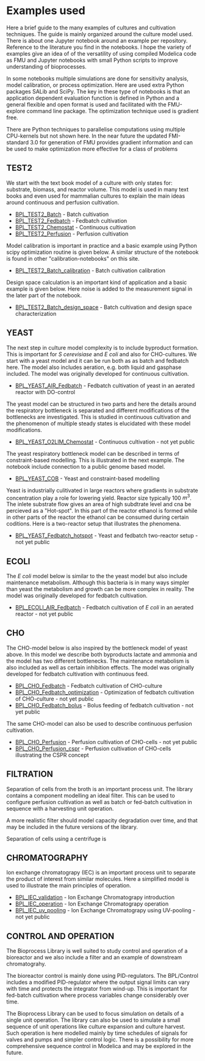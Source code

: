 # Examples used

Here a brief guide to the many examples of cultures and cultivation techniques. The guide is mainly organized around the culture model used. There is about one Jupyter notebook around an example per repository.  Reference to the literature you find in the notebooks. 
I hope the variety of examples give an idea of of the versatility of using compiled Modelica code as FMU and Jupyter notebooks with small Python scripts to improve understanding of bioprocesses.

In some notebooks multiple simulations are done for sensitivity analysis, model calibration, or process optimization.  Here are used extra Python packages SALib and SciPy.  The key in these type of notebooks is that an application dependent evaluation function is defined in Python and a general flexible and open format is used and facilitated with the FMU-explore command line package. The optimization technique used is gradient free. 

There are Python techniques to parallelise computations using multiple CPU-kernels but not shown here. In the near future the updated FMI-standard 3.0 for generation of FMU provides gradient information and can be  used to make optimization more effective for a class of problems

## TEST2 

We start with the text book model of a culture with only states for: substrate, biomass, and reactor volume. 
This model is used in many text books and even used for mammalian cultures to explain the main ideas around 
continuous and perfusion cultivation.

* [BPL_TEST2_Batch](https://github.com/janpeter19/BPL_TEST2_Batch) - Batch cultivation 
* [BPL_TEST2_Fedbatch](https://github.com/janpeter19/BPL_TEST2_Fedbatch) - Fedbatch cultivation 
* [BPL_TEST2_Chemostat](https://github.com/janpeter19/BPL_TEST2_Chemostat) - Continuous cultivation 
* [BPL_TEST2_Perfusion](https://github.com/janpeter19/BPL_TEST2_Perfusion) - Perfusion cultivation

Model calibration is important in practice and a basic example using Python scipy optimization routine is given below. A similar structure of the notebook is found in other "calibration-notebooks" on this site.

* [BPL_TEST2_Batch_calibration](https://github.com/janpeter19/BPL_TEST2_Batch_calibration) - Batch cultivation calibration 

Design space calculation is an important kind of application and a basic example is given below. Here noise is added to the measurement signal in the later part of the notebook. 

* [BPL_TEST2_Batch_design_space](https://github.com/janpeter19/BPL_TEST2_Batch_design_space) - Batch cultivation and design space characterization

## YEAST

The next step in culture model complexity is to include byproduct formation. This is important for *S cerevisiase* and *E coli* and also for CHO-cultures. We start with a yeast model and it can be run both as as batch and fedbatch here. The model also includes aeration, e.g. both liquid and gasphase included. The model was originally developed for continuous cultivation.

* [BPL_YEAST_AIR_Fedbatch](https://github.com/janpeter19/BPL_YEAST_AIR_Fedbatch) - Fedbatch cultivation of yeast in an aerated reactor with DO-control 

The yeast model can be structured in two parts and here the details around the respiratory bottleneck is separated and different modifications of the bottlenecks are investigated. This is studied in continuous cultivation and the phenomenon of multiple steady states is elucidated with these model modifications. 

* [BPL_YEAST_O2LIM_Chemostat](https://github.com/janpeter19/BPL_YEAST_O2LIM_Chemostat) - Continuous cultivation - not yet public

The yeast respiratory bottleneck model can be described in terms of constraint-based modelling. This is illustrated in the next example. The notebook include connection to a public genome based model. 

* [BPL_YEAST_COB](https://github.com/janpeter19/BPL_YEAST_COB) - Yeast and constraint-based modelling

Yeast is industrially culitivated in large reactors where gradients in substrate concentration play a role for lowering yield. Reactor size typically 100 $m^3$. The inlete substrate flow gives an area of high subdtrate level and cna be percieved as a "Hot-spot". In this part of the reactor ethanol is formed while in other parts of the reactor the ethanol can be consumed during certain coditions. Here is a two-reactor setup that illustrates the phenomena.

* [BPL_YEAST_Fedbatch_hotspot](https://github.com/janpeter19/BPL_YEAST_Fedbatch_hotspot) - Yeast and fedbatch  two-reactor setup - not yet public


## ECOLI

The *E coli* model below is similar to the the yeast model but also include maintenance metabolism. Although this bacteria is in many ways simpler than yeast the metabolism and growth can be more complex in reality. The model was originally developed for fedbatch cultivation.  

* [BPL_ECOLI_AIR_Fedbatch](https://github.com/janpeter19/BPL_ECOLI_AIR_Fedbatch) - Fedbatch cultivation of *E coli* in an aerated reactor - not yet public

## CHO

The CHO-model below is also inspired by the bottleneck model of yeast above. In this model we describe both byproducts lactate and ammonia and the model has two different bottlenecks. The maintenance metabolism is also included as well as certain inhibition effects. The model was originally developed for fedbatch cultivation with continuous feed. 

* [BPL_CHO_Fedbatch](https://github.com/janpeter19/BPL_CHO_Fedbatch) - Fedbatch cultivation of CHO-culture 
* [BPL_CHO_Fedbatch_optimization](https://github.com/janpeter19/BPL_CHO_Fedbatch_optimization) - Optimization of fedbatch cultivation of CHO-culture - not yet public
* [BPL_CHO_Fedbatch_bolus](https://github.com/janpeter19/BPL_CHO_Fedbatch_bolus) - Bolus feeding of fedbatch cultivation - not yet public

The same CHO-model can also be used to describe continuous perfusion cultivation.

* [BPL_CHO_Perfusion](https://github.com/janpeter19/BPL_CHO_Perfusion) - Perfusion cultivation of CHO-cells - not yet public
* [BPL_CHO_Perfusion_cspr](https://github.com/janpeter19/BPL_CHO_Perfusion_cspr) - Perfusion cultivation of CHO-cells illustrating the CSPR concept

## FILTRATION

Separation of cells from the broth is an important process unit. The library contains a component modelling an ideal filter. This can be used  to configure perfusion cultivation as well as batch or fed-batch cultivation in sequence with a harvesting unit operation. 

A more realistic filter should model capacity degradation over time, and that may be included in the future versions of the library.

Separation of cells using a centrifuge is 


## CHROMATOGRAPHY

Ion exchange chromatograpy (IEC) is an important process unit to separate the product of interest from similar molecules.
Here a simplified model is used to illustrate the main principles of operation.

* [BPL_IEC_validation](https://github.com/janpeter19/BPL_IEC_validation) - Ion Exchange Chromatograpy introduction
* [BPL_IEC_operation](https://github.com/janpeter19/BPL_IEC_operation) - Ion Exchange Chromatograpy operation 
* [BPL_IEC_uv_pooling](https://github.com/janpeter19/BPL_IEC_operation) - Ion Exchange Chromatograpy using UV-pooling - not yet public 

## CONTROL AND OPERATION

The Bioprocess Library is well suited to study control and operation of a bioreactor and we also include a filter and an example of downstream chromatograhy. 

The bioreactor control is mainly done using PID-regulators. The BPL/Control includes a modified PID-regulator where the output signal limits can vary with time and protects the integrator from wind-up. This is important for fed-batch cultivation where process variables change considerably over time. 

The Bioprocess Library can be used to focus simulation on details of a single unit operation. The library can also be used to simulate a small sequence of unit operations like culture expansion and culture harvest. Such operation is here modelled mainly by time schedules of signals for valves and pumps and simpler control logic. There is a possibility for more comprehensive sequence control in Modelica and may be explored in the future.
